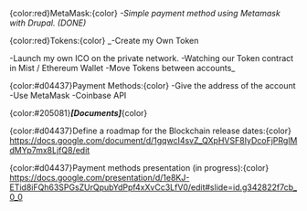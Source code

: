 {color:red}MetaMask:{color}
_-Simple payment method using Metamask with Drupal. (DONE)_

{color:red}Tokens:{color}
_-Create my Own Token

-Launch my own ICO on the private network.
-Watching our Token contract in Mist / Ethereum Wallet
-Move Tokens between accounts_

{color:#d04437}Payment Methods:{color}
-Give the address of the account
-Use MetaMask
-Coinbase API

{color:#205081}___[Documents]___{color}

{color:#d04437}Define a roadmap for the Blockchain release dates:{color}
 https://docs.google.com/document/d/1gqwcI4svZ_QXpHVSF8IyDcoFjPRglMdMYp7mx8LjfQ8/edit

{color:#d04437}Payment methods presentation (in progress):{color}
https://docs.google.com/presentation/d/1e8KJ-ETid8iFQh63SPGsZUrQpubYdPpf4xXvCc3LfV0/edit#slide=id.g342822f7cb_0_0
